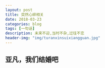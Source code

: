 ```yaml
---
layout: post
title: 突然心碎相关
date: 2018-03-23
categories: blog
tags: [一句话]
description: 未来不迎,当时不杂,过往不恋
header-img: "img/turanxinsuixiangguan.jpg"
---
```




## 亚凡，我们结婚吧




